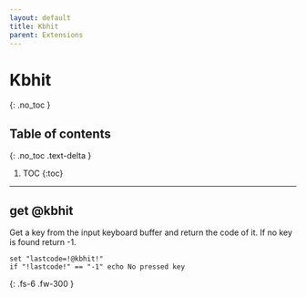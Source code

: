 ```yaml
---
layout: default
title: Kbhit
parent: Extensions
---
```


# Kbhit
{: .no_toc }

## Table of contents
{: .no_toc .text-delta }

1. TOC
{:toc}

---

## get @kbhit
Get a key from the input keyboard buffer and return the code of it.
If no key is found return -1.

```
set "lastcode=!@kbhit!"
if "!lastcode!" == "-1" echo No pressed key
```

{: .fs-6 .fw-300 }
